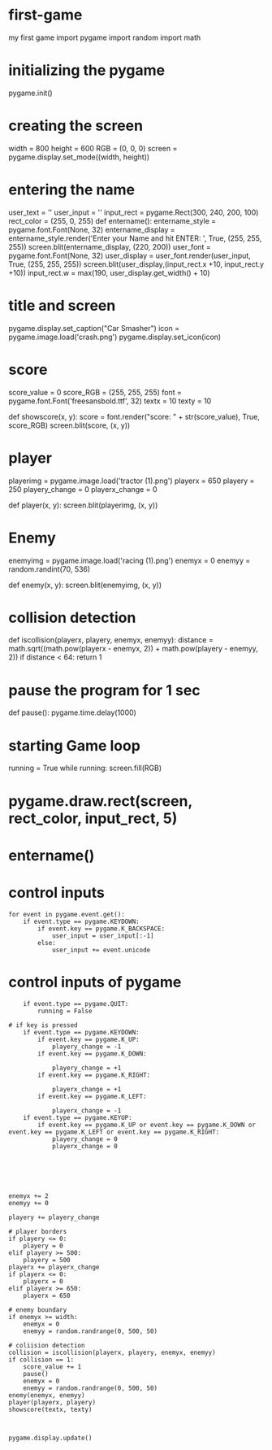 # first-game
my first game
import pygame
import random
import math

# initializing the pygame
pygame.init()

# creating the screen
width = 800
height = 600
RGB = (0, 0, 0)
screen = pygame.display.set_mode((width, height))

# entering the name
user_text = ''
user_input = ''
input_rect = pygame.Rect(300, 240, 200, 100)
rect_color = (255, 0, 255)
def entername():
    entername_style = pygame.font.Font(None, 32)
    entername_display = entername_style.render('Enter your Name and hit ENTER: ', True, (255, 255, 255))
    screen.blit(entername_display, (220, 200))
    user_font = pygame.font.Font(None, 32)
    user_display = user_font.render(user_input, True, (255, 255, 255))
    screen.blit(user_display,(input_rect.x +10, input_rect.y +10))
    input_rect.w = max(190, user_display.get_width() + 10)



# title and screen
pygame.display.set_caption("Car Smasher")
icon = pygame.image.load('crash.png')
pygame.display.set_icon(icon)

# score
score_value = 0
score_RGB = (255, 255, 255)
font = pygame.font.Font('freesansbold.ttf', 32)
textx = 10
texty = 10

def showscore(x, y):
    score = font.render("score: " + str(score_value), True, score_RGB)
    screen.blit(score, (x, y))

# player
playerimg = pygame.image.load('tractor (1).png')
playerx = 650
playery = 250
playery_change = 0
playerx_change = 0

def player(x, y):
    screen.blit(playerimg, (x, y))


# Enemy
enemyimg = pygame.image.load('racing (1).png')
enemyx = 0
enemyy = random.randint(70, 536)

def enemy(x, y):
    screen.blit(enemyimg, (x, y))


# collision detection

def iscollision(playerx, playery, enemyx, enemyy):
    distance = math.sqrt((math.pow(playerx - enemyx, 2)) + math.pow(playery - enemyy, 2))
    if distance < 64:
        return 1

# pause the program for 1 sec

def pause():
    pygame.time.delay(1000)


# starting Game loop
running = True
while running:
    screen.fill(RGB)
 #   pygame.draw.rect(screen, rect_color, input_rect, 5)
 #   entername()
# control inputs
    for event in pygame.event.get():
        if event.type == pygame.KEYDOWN:
            if event.key == pygame.K_BACKSPACE:
                user_input = user_input[:-1]
            else:
                user_input += event.unicode




# control inputs of pygame
        if event.type == pygame.QUIT:
            running = False

    # if key is pressed
        if event.type == pygame.KEYDOWN:
            if event.key == pygame.K_UP:
                playery_change = -1
            if event.key == pygame.K_DOWN:

                playery_change = +1
            if event.key == pygame.K_RIGHT:

                playerx_change = +1
            if event.key == pygame.K_LEFT:

                playerx_change = -1
        if event.type == pygame.KEYUP:
            if event.key == pygame.K_UP or event.key == pygame.K_DOWN or event.key == pygame.K_LEFT or event.key == pygame.K_RIGHT:
                playery_change = 0
                playerx_change = 0






    enemyx += 2
    enemyy += 0

    playery += playery_change

    # player borders
    if playery <= 0:
        playery = 0
    elif playery >= 500:
        playery = 500
    playerx += playerx_change
    if playerx <= 0:
        playerx = 0
    elif playerx >= 650:
        playerx = 650

    # enemy boundary
    if enemyx >= width:
        enemyx = 0
        enemyy = random.randrange(0, 500, 50)

    # coliision detection
    collision = iscollision(playerx, playery, enemyx, enemyy)
    if collision == 1:
        score_value += 1
        pause()
        enemyx = 0
        enemyy = random.randrange(0, 500, 50)
    enemy(enemyx, enemyy)
    player(playerx, playery)
    showscore(textx, texty)



    pygame.display.update()



